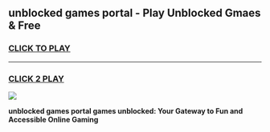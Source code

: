 
## unblocked games portal - Play Unblocked Gmaes & Free
<h3>
<a href="https://news.freeplayer.one?title=unblocked_games_portal&ref=16F">CLICK TO PLAY</a></h3>
<hr>

<h3>
<a href="https://news.freeplayer.one?title=unblocked_games_portal&ref=16F">CLICK 2 PLAY</a>
  
</h3>

<a href="https://news.freeplayer.one?title=unblocked_games_portal&ref=16F/"><img src="https://clearcache.store/games.png"></a>


**unblocked games portal games unblocked: Your Gateway to Fun and Accessible Online Gaming**
